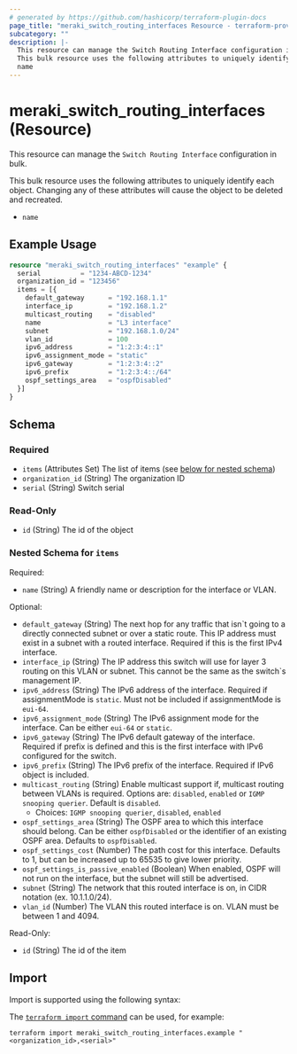 ```yaml
---
# generated by https://github.com/hashicorp/terraform-plugin-docs
page_title: "meraki_switch_routing_interfaces Resource - terraform-provider-meraki"
subcategory: ""
description: |-
  This resource can manage the Switch Routing Interface configuration in bulk.
  This bulk resource uses the following attributes to uniquely identify each object. Changing any of these attributes will cause the object to be deleted and recreated.
  name
---
```


# meraki_switch_routing_interfaces (Resource)

This resource can manage the `Switch Routing Interface` configuration in bulk.

This bulk resource uses the following attributes to uniquely identify each object. Changing any of these attributes will cause the object to be deleted and recreated.
- `name`

## Example Usage

```terraform
resource "meraki_switch_routing_interfaces" "example" {
  serial          = "1234-ABCD-1234"
  organization_id = "123456"
  items = [{
    default_gateway      = "192.168.1.1"
    interface_ip         = "192.168.1.2"
    multicast_routing    = "disabled"
    name                 = "L3 interface"
    subnet               = "192.168.1.0/24"
    vlan_id              = 100
    ipv6_address         = "1:2:3:4::1"
    ipv6_assignment_mode = "static"
    ipv6_gateway         = "1:2:3:4::2"
    ipv6_prefix          = "1:2:3:4::/64"
    ospf_settings_area   = "ospfDisabled"
  }]
}
```

<!-- schema generated by tfplugindocs -->
## Schema

### Required

- `items` (Attributes Set) The list of items (see [below for nested schema](#nestedatt--items))
- `organization_id` (String) The organization ID
- `serial` (String) Switch serial

### Read-Only

- `id` (String) The id of the object

<a id="nestedatt--items"></a>
### Nested Schema for `items`

Required:

- `name` (String) A friendly name or description for the interface or VLAN.

Optional:

- `default_gateway` (String) The next hop for any traffic that isn`t going to a directly connected subnet or over a static route. This IP address must exist in a subnet with a routed interface. Required if this is the first IPv4 interface.
- `interface_ip` (String) The IP address this switch will use for layer 3 routing on this VLAN or subnet. This cannot be the same as the switch`s management IP.
- `ipv6_address` (String) The IPv6 address of the interface. Required if assignmentMode is `static`. Must not be included if assignmentMode is `eui-64`.
- `ipv6_assignment_mode` (String) The IPv6 assignment mode for the interface. Can be either `eui-64` or `static`.
- `ipv6_gateway` (String) The IPv6 default gateway of the interface. Required if prefix is defined and this is the first interface with IPv6 configured for the switch.
- `ipv6_prefix` (String) The IPv6 prefix of the interface. Required if IPv6 object is included.
- `multicast_routing` (String) Enable multicast support if, multicast routing between VLANs is required. Options are: `disabled`, `enabled` or `IGMP snooping querier`. Default is `disabled`.
  - Choices: `IGMP snooping querier`, `disabled`, `enabled`
- `ospf_settings_area` (String) The OSPF area to which this interface should belong. Can be either `ospfDisabled` or the identifier of an existing OSPF area. Defaults to `ospfDisabled`.
- `ospf_settings_cost` (Number) The path cost for this interface. Defaults to 1, but can be increased up to 65535 to give lower priority.
- `ospf_settings_is_passive_enabled` (Boolean) When enabled, OSPF will not run on the interface, but the subnet will still be advertised.
- `subnet` (String) The network that this routed interface is on, in CIDR notation (ex. 10.1.1.0/24).
- `vlan_id` (Number) The VLAN this routed interface is on. VLAN must be between 1 and 4094.

Read-Only:

- `id` (String) The id of the item

## Import

Import is supported using the following syntax:

The [`terraform import` command](https://developer.hashicorp.com/terraform/cli/commands/import) can be used, for example:

```shell
terraform import meraki_switch_routing_interfaces.example "<organization_id>,<serial>"
```
